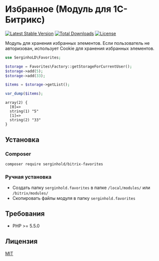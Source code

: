 # Избранное (Модуль для 1С-Битрикс)

[![Latest Stable Version](https://poser.pugx.org/serginhold/bitrix-favorites/v/stable)](https://packagist.org/packages/serginhold/bitrix-favorites) [![Total Downloads](https://poser.pugx.org/serginhold/bitrix-favorites/downloads)](https://packagist.org/packages/serginhold/bitrix-favorites) [![License](https://poser.pugx.org/serginhold/bitrix-favorites/license)](LICENSE.md)

Модуль для хранения избранных элементов.
Если пользователь не авторизован, использует Cookie для хранения избранных элементов.

```php
use SerginhoLD\Favorites;

$storage = Favorites\Factory::getStorageForCurrentUser();
$storage->add(5);
$storage->add(33);

$items = $storage->getList();

var_dump($items);
```
```
array(2) {
  [0]=>
  string(1) "5"
  [1]=>
  string(2) "33"
}
```

## Установка

### Composer
```bash
composer require serginhold/bitrix-favorites
```

### Ручная установка
* Создать папку `serginhold.favorites` в папке `/local/modules/` или `/bitrix/modules/`
* Скопировать файлы модуля в папку `serginhold.favorites`

## Требования
* PHP >= 5.5.0

## Лицензия
[MIT](LICENSE.md)